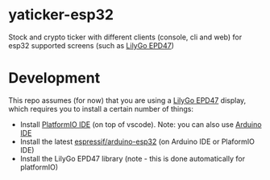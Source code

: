 # yaticker-esp32

Stock and crypto ticker with different clients (console, cli and web) for esp32 supported screens (such as [LilyGo EPD47](https://github.com/Xinyuan-LilyGO/LilyGo-EPD47))

# Development

This repo assumes (for now) that you are using a [LilyGo EPD47](https://github.com/Xinyuan-LilyGO/LilyGo-EPD47) display, which requires you to install a certain number of things:

* Install [PlatformIO IDE](https://platformio.org/install/ide?install=vscode) (on top of vscode). Note: you can also use [Arduino IDE](https://www.arduino.cc/en/Main/Software)
* Install the latest [espressif/arduino-esp32](https://github.com/espressif/arduino-esp32) (on Arduino IDE or PlaformIO IDE)
* Install the LilyGo EPD47 library (note - this is done automatically for platformIO)
  